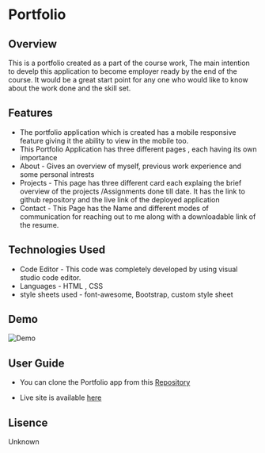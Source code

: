 
# Portfolio

## Overview

This is a portfolio created as a part of the course work, The main intention to develp this application to become employer ready by the end of the course. It would be a great start point for any one who would like to know about the work done and the skill set.

## Features

* The portfolio application which is created has a mobile responsive feature giving it the ability to view in the mobile too.
* This Portfolio Application has three different pages , each having its own importance
* About - Gives an overview of myself, previous work experience and some personal intrests
* Projects - This page has three different card each explaing the brief overview of the projects /Assignments done till date. It has the link to github repository and the live link of the deployed application
* Contact - This Page has the Name and different modes of communication for reaching out to me along with a downloadable link of the resume.

## Technologies Used
* Code Editor - This code was completely developed by using visual studio code editor.
* Languages - HTML , CSS
* style sheets used - font-awesome, Bootstrap, custom style sheet

## Demo

![Demo](/assets/portfolio.gif)


## User Guide

* You can clone the Portfolio app from this [Repository](https://github.com/anurav18/Portfolio)

* Live site is available [here](https://anurav18.github.io/Portfolio/)


## Lisence

Unknown
